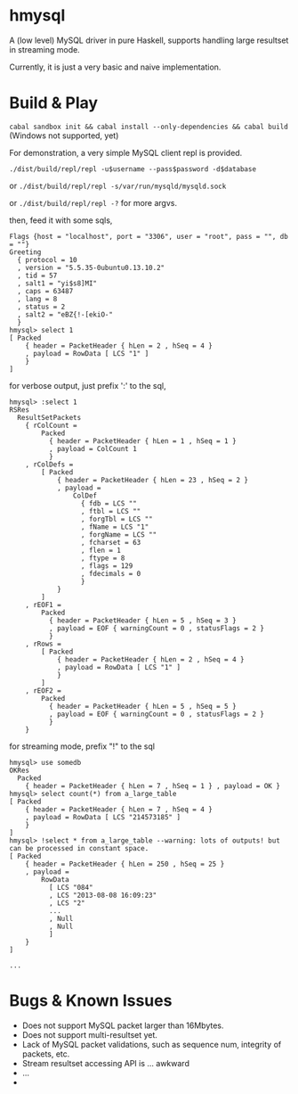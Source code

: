 # hmysql

A (low level) MySQL driver in pure Haskell, supports handling large resultset in streaming mode.

Currently, it is just a very basic and naive implementation.



# Build & Play


`cabal sandbox init && cabal install --only-dependencies && cabal build` (Windows not supported, yet)

For demonstration, a very simple MySQL client repl is provided.

`./dist/build/repl/repl -u$username --pass$password -d$database`

or `./dist/build/repl/repl -s/var/run/mysqld/mysqld.sock`

or `./dist/build/repl/repl -?` for more argvs.

then, feed it with some sqls,

    Flags {host = "localhost", port = "3306", user = "root", pass = "", db = ""}
    Greeting
      { protocol = 10
      , version = "5.5.35-0ubuntu0.13.10.2"
      , tid = 57
      , salt1 = "yi$s8]MI"
      , caps = 63487
      , lang = 8
      , status = 2
      , salt2 = "eBZ{!-[ekiO-"
      }
    hmysql> select 1
    [ Packed
        { header = PacketHeader { hLen = 2 , hSeq = 4 }
        , payload = RowData [ LCS "1" ]
        }
    ]
    
for verbose output, just prefix ':' to the sql,
  
    hmysql> :select 1
    RSRes
      ResultSetPackets
        { rColCount =
            Packed
              { header = PacketHeader { hLen = 1 , hSeq = 1 }
              , payload = ColCount 1
              }
        , rColDefs =
            [ Packed
                { header = PacketHeader { hLen = 23 , hSeq = 2 }
                , payload =
                    ColDef
                      { fdb = LCS ""
                      , ftbl = LCS ""
                      , forgTbl = LCS ""
                      , fName = LCS "1"
                      , forgName = LCS ""
                      , fcharset = 63
                      , flen = 1
                      , ftype = 8
                      , flags = 129
                      , fdecimals = 0
                      }
                }
            ]
        , rEOF1 =
            Packed
              { header = PacketHeader { hLen = 5 , hSeq = 3 }
              , payload = EOF { warningCount = 0 , statusFlags = 2 }
              }
        , rRows =
            [ Packed
                { header = PacketHeader { hLen = 2 , hSeq = 4 }
                , payload = RowData [ LCS "1" ]
                }
            ]
        , rEOF2 =
            Packed
              { header = PacketHeader { hLen = 5 , hSeq = 5 }
              , payload = EOF { warningCount = 0 , statusFlags = 2 }
              }
        }

for streaming mode, prefix "!" to the sql

    hmysql> use somedb
    OKRes
      Packed
        { header = PacketHeader { hLen = 7 , hSeq = 1 } , payload = OK }
    hmysql> select count(*) from a_large_table
    [ Packed
        { header = PacketHeader { hLen = 7 , hSeq = 4 }
        , payload = RowData [ LCS "214573185" ]
        }
    ]
    hmysql> !select * from a_large_table --warning: lots of outputs! but can be processed in constant space.
    [ Packed
        { header = PacketHeader { hLen = 250 , hSeq = 25 }
        , payload =
            RowData
              [ LCS "084"
              , LCS "2013-08-08 16:09:23"
              , LCS "2"
              ...
              , Null
              , Null
              ]
        }
    ]
    
    ...
        

# Bugs & Known Issues

* Does not support MySQL packet larger than 16Mbytes. 
* Does not support multi-resultset yet.
* Lack of MySQL packet validations, such as sequence num, integrity of packets, etc.
* Stream resultset accessing API is ... awkward
* ...
* 
